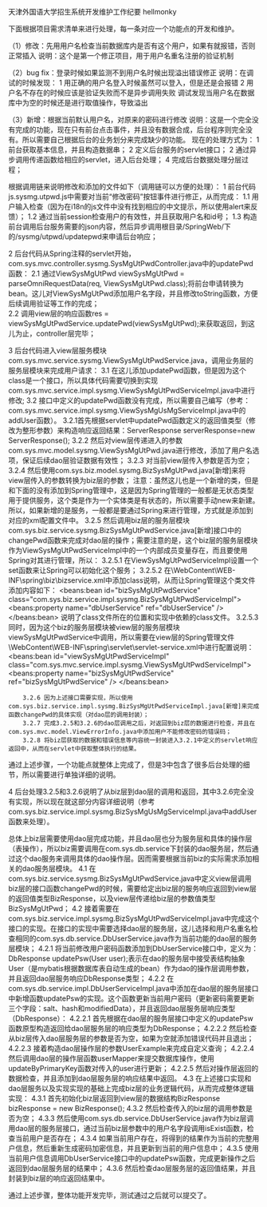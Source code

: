 天津外国语大学招生系统开发维护工作纪要
hellmonky

下面根据项目需求清单来进行处理，每一条对应一个功能点的开发和维护。

（1）修改：先用用户名检查当前数据库内是否有这个用户，如果有就报错，否则正常插入
说明：这个是第一个修正项目，用于用户名重名注册的验证机制

（2）bug fix：登录时候如果监测不到用户名时候出现溢出错误修正
说明：在调试的时候发现：
1 用正确的用户名登入时候虽然可以登入，但是还是会报错
2 用户名不存在的时候应该是验证失败而不是异步调用失败
调试发现当用户名在数据库中为空的时候还是进行取值操作，导致溢出

（3）新增：根据当前默认用户名，对原来的密码进行修改
说明：这是一个完全没有完成的功能，现在只有前台点击事件，并且没有数据合成，后台程序则完全没有。所以需要自己根据后台的业务划分来完成缺少的功能。
现在的处理方式为：
1 前台获取基本信息，并且构造数据串；
2 定义后台服务的servlet接口；
2 通过异步调用传递函数给相应的servlet，进入后台处理；
4 完成后台数据处理分层过程；

根据调用链来说明修改和添加的文件如下（调用链可以方便的处理）：
1 前台代码js.sysmg.utpwd.js中需要对当前“修改密码”按钮事件进行修正，从而完成：
	1.1 用户输入检查（因为在i18n的js文件中没有找到相应的中文提示，所以使用alert来反馈）；
	1.2 通过当前session检查用户的有效性，并且获取用户名和id号；
	1.3 构造前台调用后台服务需要的json内容，然后异步调用根目录/SpringWeb/下的/sysmg/utpwd/updatepwd来申请后台响应；

2 后台代码从Spring注释的servlet开始，com.sys.mvc.controller.sysmg.SysMgUtPwdController.java中的updatePwd函数：
	2.1 通过ViewSysMgUtPwd viewSysMgUtPwd = parseOmniRequestData(req, ViewSysMgUtPwd.class);将前台申请转换为bean。这儿对ViewSysMgUtPwd添加用户名字段，并且修改toString函数，方便后续调用验证等工作的完成；	
	2.2 调用view层的响应函数res = viewSysMgUtPwdService.updatePwd(viewSysMgUtPwd);来获取返回，到这儿为止，controller层完毕；

3 后台代码进入view层服务模块com.sys.mvc.service.sysmg.ViewSysMgUtPwdService.java，调用业务层的服务层模块来完成用户请求：
	3.1 在这儿添加updatePwd函数，但是因为这个class是一个接口，所以具体代码需要切换到实现com.sys.mvc.service.impl.sysmg.ViewSysMgUtPwdServiceImpl.java中进行修改;
	3.2 接口中定义的updatePwd函数没有完成，所以需要自己编写（参考：com.sys.mvc.service.impl.sysmg.ViewSysMgUsMgServiceImpl.java中的addUser函数）。
		3.2.1首先根据servlet中updatePwd函数定义的返回值类型（修改为整形参数）来构造响应返回结果：ServerResponse<Integer> serverResponse=new ServerResponse<Integer>();
		3.2.2 然后对view层传递进入的参数com.sys.mvc.model.sysmg.ViewSysMgUtPwd.java进行修改，添加了用户名选项，保证后续dao层验证数据有效性；
		3.2.3 对当前view层传入参数是否为空；
		3.2.4 然后使用com.sys.biz.model.sysmg.BizSysMgUtPwd.java[新增]来将view层传入的参数转换为biz层的参数；
			注意：虽然这儿也是一个新增的类，但是和下面的没有添加到Spring管理中，这是因为Spring管理的一般都是无状态类型用于提供服务，这个类是作为一个实体类是有状态的，所以需要手动new来新建。所以，如果新增的是服务，一般都是要通过Spring来进行管理，方式就是添加到对应的xml配置文件中。
		3.2.5 然后调用biz层的服务层模块com.sys.biz.service.sysmg.BizSysMgUtPwdService.java[新增]接口中的changePwd函数来完成对dao层的操作；需要注意的是，这个biz层的服务层模块作为ViewSysMgUtPwdServiceImpl中的一个内部成员变量存在，而且要使用Spring对其进行管理，所以：
			3.2.5.1 在ViewSysMgUtPwdServiceImpl设置一个set函数来让Spring可以初始化这个服务；
			3.2.5.2 在\WebContent\WEB-INF\spring\biz\bizservice.xml中添加class说明，从而让Spring管理这个类文件添加内容如下：
			<beans:bean id="bizSysMgUtPwdService"
				class="com.sys.biz.service.impl.sysmg.BizSysMgUtPwdServiceImpl">
				<beans:property name="dbUserService" ref="dbUserService" />
			</beans:bean>
			说明了class文件所在的位置和实现中依赖的class文件。
			3.2.5.3 同时，因为这个biz的服务层模块被view层的服务层模块viewSysMgUtPwdService中调用，所以需要在view层的Spring管理文件\WebContent\WEB-INF\spring\servlet\servlet-service.xml中进行配置说明：
			<beans:bean id="viewSysMgUtPwdServiceImpl"
				class="com.sys.mvc.service.impl.sysmg.ViewSysMgUtPwdServiceImpl">
				<!-- 新增：根据当前默认用户名，对原来的密码进行修改 -->
				<beans:property name="bizSysMgUtPwdService" ref="bizSysMgUtPwdService" />
			</beans:bean>
			
		3.2.6 因为上述接口需要实现，所以使用com.sys.biz.service.impl.sysmg.BizSysMgUtPwdServiceImpl.java[新增]来完成函数changePwd的具体实现（对dao层的调用封装）；
		3.2.7 完成3.2.5和3.2.6的dao层调用之后，对返回到biz层的数据进行检查，并且在com.sys.mvc.model.ViewErrorInfo.java中添加用户不能修改密码的错误码；
		3.2.8 将biz层获取的数据和错误信息等内容统一封装进入3.2.1中定义的servlet响应返回中，从而在servlet中获取整体执行的结果。
通过上述步骤，一个功能点就整体上完成了，但是3中包含了很多后台处理的细节，所以需要进行单独详细的说明。

4 后台处理3.2.5和3.2.6说明了从biz层到dao层的调用和返回，其中3.2.6完全没有实现，所以现在就这部分内容详细说明（参考com.sys.biz.service.impl.sysmg.BizSysMgUsMgServiceImpl.java中addUser函数来处理）。

总体上biz层需要使用dao层完成功能，并且dao层也分为服务层和具体的操作层（表操作），所以biz需要调用在com.sys.db.service下封装的dao服务层，然后通过这个dao服务来调用具体的dao操作层。因而需要根据当前biz的实际需求添加相关的dao服务层模块。
	4.1 在com.sys.biz.service.sysmg.BizSysMgUtPwdService.java中定义view层调用biz层的接口函数changePwd的时候，需要给定出biz层的服务响应返回到view层的返回值类型BizResponse，以及view层传递给biz层的参数值类型BizSysMgUtPwd；
	4.2 接着需要在com.sys.biz.service.impl.sysmg.BizSysMgUtPwdServiceImpl.java中完成这个接口的实现。在接口的实现中需要选择dao层的服务层，这儿选择和用户名重名检查相同的com.sys.db.service.DbUserService.java作为当前功能的dao层的服务层模块；
		4.2.1 将当前修改用户密码函数添加到DbUserService接口中，定义为：DbResponse<Integer> updatePsw(User user);表示在dao的服务层中接受表结构抽象User（是mybatis根据数据库表自动生成的bean）作为dao的操作层调用参数，并且返回dao层服务响应DbResponse类型；
		4.2.2 在com.sys.db.service.impl.DbUserServiceImpl.java中添加在dao层的服务层接口中新增函数updatePsw的实现。这个函数更新当前用户密码（更新密码需要更新三个字段：salt、hash和modifiedData），并且返回dao层服务层响应类型（DbResponse<Integer>）：
				4.2.2.1 首先根据在dao层的服务层接口中定义的updatePsw函数原型构造返回给dao层服务层的响应类型为DbResponse；
				4.2.2.2 然后检查从biz层传入dao层服务层的参数是否为空，如果为空就添加错误代码并且退出；
				4.2.2.3 接着构造dao层操作层的参数UserExample来完成自定义查询；
				4.2.2.4 然后调用dao层的操作层函数userMapper来提交数据库操作，使用updateByPrimaryKey函数对传入的user进行更新；
				4.2.2.5 然后对操作层返回的数据检查，并且添加到dao层服务层的响应结果中返回。
	4.3 在上述接口实现和dao层服务以及实现实现的基础上完成biz层的业务逻辑代码，从而完成整体逻辑实现：
		4.3.1 首先初始化biz层返回到view层的数据结构BizResponse<Integer> bizResponse = new BizResponse<Integer>();
		4.3.2 然后检查传入的biz层的调用参数是否为空；
		4.3.3 然后使用com.sys.db.service.DbUserService.java作为biz层调用dao层的服务层接口，通过当前biz层参数中的用户名字段调用isExist函数，检查当前用户是否存在；
		4.3.4 如果当前用户存在，将得到的结果作为当前的完整用户信息，然后重新生成密码加密信息，并且更新到当前的用户信息中；
		4.3.5 使用当前用户信息调用DbUserService接口中的updatePsw函数，完成更新操作之后返回到dao层服务层的结果中；
		4.3.6 然后检查dao层服务层的返回值结果，并且封装到biz层的响应返回结果中。

通过上述步骤，整体功能开发完毕，测试通过之后就可以提交了。